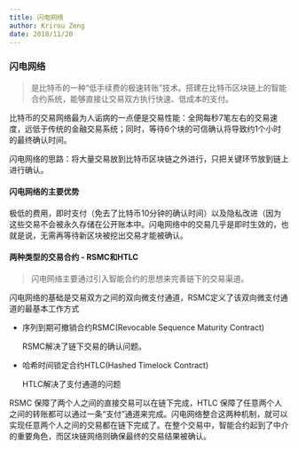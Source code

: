 ```yaml
---
title: 闪电网络
author: Krirou Zeng
date: 2018/11/20
---
```

### 闪电网络

> 是比特币的一种“低手续费的极速转账”技术。搭建在比特币区块链上的智能合约系统，能够直接让交易双方执行快速、低成本的支付。

比特币的交易网络最为人诟病的一点便是交易性能：全网每秒7笔左右的交易速度，远低于传统的金融交易系统；同时，等待6个块的可信确认将导致约1个小时的最终确认时间。

闪电网络的思路：将大量交易放到比特币区块链之外进行，只把关键环节放到链上进行确认。

#### 闪电网络的主要优势

极低的费用，即时支付（免去了比特币10分钟的确认时间）以及隐私改进（因为这些交易不会被永久存储在公开账本中。闪电网络中的交易几乎是即时生效的，也就是说，无需再等待新区块被挖出交易才能被确认。

#### 两种类型的交易合约 - RSMC和HTLC

> 闪电网络主要通过引入智能合约的思想来完善链下的交易渠道。

闪电网络的基础是交易双方之间的双向微支付通道，RSMC定义了该双向微支付通道的最基本工作方式

- 序列到期可撤销合约RSMC(Revocable Sequence Maturity Contract)

  RSMC解决了链下交易的确认问题。

- 哈希时间锁定合约HTLC(Hashed Timelock Contract)

  HTLC解决了支付通道的问题

RSMC 保障了两个人之间的直接交易可以在链下完成，HTLC 保障了任意两个人之间的转账都可以通过一条“支付”通道来完成。闪电网络整合这两种机制，就可以实现任意两个人之间的交易都在链下完成了。在整个交易中，智能合约起到了中介的重要角色，而区块链网络则确保最终的交易结果被确认。
